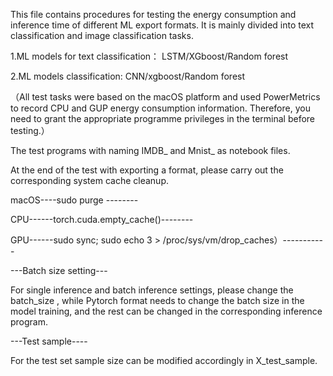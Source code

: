 This file contains procedures for testing the energy consumption and inference time of different ML export formats. It is mainly divided into text classification and image classification tasks.  


  
1.ML models for text classification： LSTM/XGboost/Random forest  

2.ML models classification: CNN/xgboost/Random forest  


（All test tasks were based on the macOS platform and used PowerMetrics to record CPU and GUP energy consumption information. Therefore, you need to grant the appropriate programme privileges in the terminal before testing.）  

The test programs with naming IMDB_ and Mnist_ as notebook files.

At the end of the test with exporting a format, please carry out the corresponding system cache cleanup.  


macOS----sudo purge --------  

CPU------torch.cuda.empty_cache()--------  

GPU------sudo sync; sudo echo 3 > /proc/sys/vm/drop_caches）-----------  


---Batch size setting---  

For single inference and batch inference settings, please change the batch_size , while Pytorch format needs to change the batch size in the model training, and the rest can be changed in the corresponding inference program.  

---Test sample----  

For the test set sample size can be modified accordingly in X_test_sample.  

